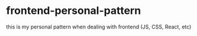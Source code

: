 # frontend-personal-pattern
this is my personal pattern when dealing with frontend (JS, CSS, React, etc)
